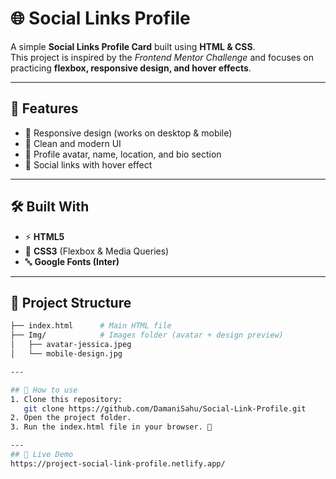 # 🌐 Social Links Profile

A simple **Social Links Profile Card** built using **HTML & CSS**.  
This project is inspired by the *Frontend Mentor Challenge* and focuses on practicing **flexbox, responsive design, and hover effects**.

---

## 🚀 Features
- 📱 Responsive design (works on desktop & mobile)  
- 🎨 Clean and modern UI  
- 👤 Profile avatar, name, location, and bio section  
- 🔗 Social links with hover effect  

---

## 🛠️ Built With
- ⚡ **HTML5**  
- 🎨 **CSS3** (Flexbox & Media Queries)  
- 🔤 **Google Fonts (Inter)**  

---

## 📂 Project Structure
```bash
├── index.html      # Main HTML file
├── Img/            # Images folder (avatar + design preview)
│   ├── avatar-jessica.jpeg
│   └── mobile-design.jpg

---

## 🎯 How to use
1. Clone this repository:
   git clone https://github.com/DamaniSahu/Social-Link-Profile.git
2. Open the project folder.
3. Run the index.html file in your browser. 🚀

---
## 🌟 Live Demo
https://project-social-link-profile.netlify.app/


